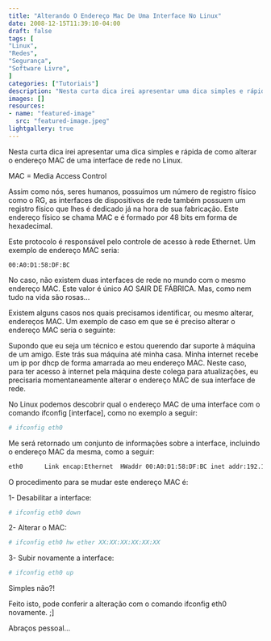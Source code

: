 ```yaml
---
title: "Alterando O Endereço Mac De Uma Interface No Linux"
date: 2008-12-15T11:39:10-04:00
draft: false
tags: [
"Linux",
"Redes",
"Segurança",
"Software Livre",
]
categories: ["Tutoriais"]
description: "Nesta curta dica irei apresentar uma dica simples e rápida de como alterar o endereço MAC de uma interface de rede no Linux."
images: []
resources:
- name: "featured-image"
  src: "featured-image.jpeg"
lightgallery: true
---
```

Nesta curta dica irei apresentar uma dica simples e rápida de como alterar o endereço MAC de uma interface de rede no Linux.

<!--more-->

MAC = Media Access Control  

Assim como nós, seres humanos, possuímos um número de registro físico como o RG, as interfaces de dispositivos de rede também possuem um registro físico que lhes é dedicado já na hora de sua fabricação. Este endereço físico se chama MAC e é formado por 48 bits em forma de hexadecimal.

Este protocolo é responsável pelo controle de acesso à rede Ethernet. Um exemplo de endereço MAC seria:

```00:A0:D1:58:DF:BC```

No caso, não existem duas interfaces de rede no mundo com o mesmo endereço MAC. Este valor é único AO SAIR DE FÁBRICA. Mas, como nem tudo na vida são rosas...

Existem alguns casos nos quais precisamos identificar, ou mesmo alterar, endereços MAC. Um exemplo de caso em que se é preciso alterar o endereço MAC seria o seguinte:

Supondo que eu seja um técnico e estou querendo dar suporte à máquina de um amigo. Este trás sua máquina até minha casa. Minha internet recebe um ip por dhcp de forma amarrada ao meu endereço MAC. Neste caso, para ter acesso à internet pela máquina deste colega para atualizações, eu precisaria momentaneamente alterar o endereço MAC de sua interface de rede.

No Linux podemos descobrir qual o endereço MAC de uma interface com o comando ifconfig [interface], como no exemplo a seguir:

```bash
# ifconfig eth0
```

Me será retornado um conjunto de informações sobre a interface, incluindo o endereço MAC da mesma, como a seguir:

```bash
eth0      Link encap:Ethernet  HWaddr 00:A0:D1:58:DF:BC inet addr:192.168.1.105  Bcast:192.168.1.255  Mask:255.255.255.0 inet6 addr: fe80::2a0:d1ff:fe58:dfbc/64 Scope:Link UP BROADCAST RUNNING MULTICAST  MTU:1500  Metric:1 RX packets:54461 errors:0 dropped:0 overruns:0 frame:0 TX packets:46066 errors:0 dropped:0 overruns:0 carrier:0 collisions:0 txqueuelen:1000 RX bytes:68669660 (65.4 Mb)  TX bytes:5002980 (4.7 Mb) Interrupt:20 Base address:0x4800
```

O procedimento para se mudar este endereço MAC é:

1- Desabilitar a interface:  

```bash
# ifconfig eth0 down
```

2- Alterar o MAC:  

```bash
# ifconfig eth0 hw ether XX:XX:XX:XX:XX:XX
```

3- Subir novamente a interface:  

```bash
# ifconfig eth0 up
```

Simples não?!

Feito isto, pode conferir a alteração com o comando ifconfig eth0 novamente. ;]

Abraços pessoal...
